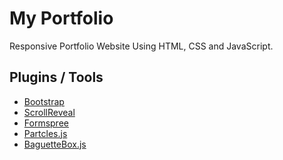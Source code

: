 # My Portfolio

Responsive Portfolio Website Using HTML, CSS and JavaScript.

## Plugins / Tools
<ul>
    <a href="https://getbootstrap.com/"><li>Bootstrap</li></a>
    <a href="https://scrollrevealjs.org/"><li>ScrollReveal</li></a>
    <a href="https://formspree.io/"><li>Formspree</li></a>
    <a href="https://github.com/VincentGarreau/particles.js/"><li>Partcles.js</li></a>
    <a href="https://github.com/feimosi/baguetteBox.js/"><li>BaguetteBox.js</li></a>
</ul>
